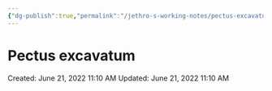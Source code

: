 ```yaml
---
{"dg-publish":true,"permalink":"/jethro-s-working-notes/pectus-excavatum/","dgPassFrontmatter":true}
---
```



# Pectus excavatum

Created: June 21, 2022 11:10 AM
Updated: June 21, 2022 11:10 AM